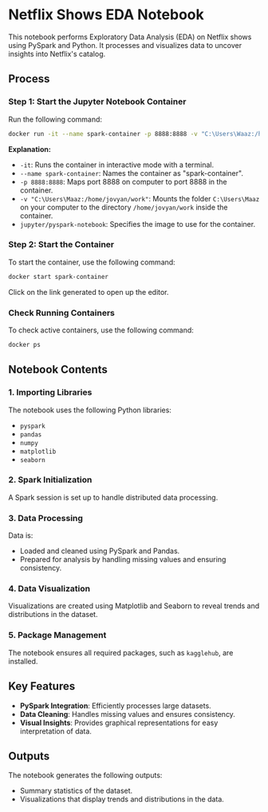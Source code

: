# Netflix Shows EDA Notebook

This notebook performs Exploratory Data Analysis (EDA) on Netflix shows using PySpark and Python. It processes and visualizes data to uncover insights into Netflix's catalog.

## Process  

### Step 1: Start the Jupyter Notebook Container  
Run the following command:  
```bash
docker run -it --name spark-container -p 8888:8888 -v "C:\Users\Waaz:/home/jovyan/work" jupyter/pyspark-notebook
```  
**Explanation:**  
- `-it`: Runs the container in interactive mode with a terminal.  
- `--name spark-container`: Names the container as "spark-container".  
- `-p 8888:8888`: Maps port 8888 on computer to port 8888 in the container.  
- `-v "C:\Users\Maaz:/home/jovyan/work"`: Mounts the folder `C:\Users\Maaz` on your computer to the directory `/home/jovyan/work` inside the container.  
- `jupyter/pyspark-notebook`: Specifies the image to use for the container.

### Step 2: Start the Container  
To start the container, use the following command:  
```bash
docker start spark-container
```  
Click on the link generated to open up the editor.


### Check Running Containers  
To check active containers, use the following command:  
```bash
docker ps
```  

## Notebook Contents  

### 1. Importing Libraries  
The notebook uses the following Python libraries:  
- `pyspark`  
- `pandas`  
- `numpy`  
- `matplotlib`  
- `seaborn`  

### 2. Spark Initialization  
A Spark session is set up to handle distributed data processing.

### 3. Data Processing  
Data is:  
- Loaded and cleaned using PySpark and Pandas.  
- Prepared for analysis by handling missing values and ensuring consistency.

### 4. Data Visualization  
Visualizations are created using Matplotlib and Seaborn to reveal trends and distributions in the dataset.

### 5. Package Management  
The notebook ensures all required packages, such as `kagglehub`, are installed.

## Key Features  

- **PySpark Integration**: Efficiently processes large datasets.  
- **Data Cleaning**: Handles missing values and ensures consistency.  
- **Visual Insights**: Provides graphical representations for easy interpretation of data.

## Outputs  

The notebook generates the following outputs:  
- Summary statistics of the dataset.  
- Visualizations that display trends and distributions in the data.
